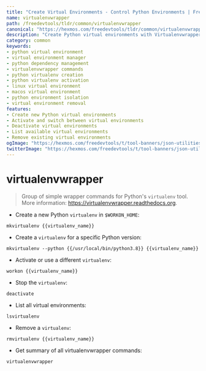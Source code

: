 ```yaml
---
title: "Create Virtual Environments - Control Python Environments | Free DevTools"
name: virtualenvwrapper
path: /freedevtools/tldr/common/virtualenvwrapper
canonical: "https://hexmos.com/freedevtools/tldr/common/virtualenvwrapper/"
description: "Create Python virtual environments with Virtualenvwrapper. Manage multiple Python versions and dependencies. Free online tool, no registration required."
category: common
keywords:
- python virtual environment
- virtual environment manager
- python dependency management
- virtualenvwrapper commands
- python virtualenv creation
- python virtualenv activation
- linux virtual environment
- macos virtual environment
- python environment isolation
- virtual environment removal
features:
- Create new Python virtual environments
- Activate and switch between virtual environments
- Deactivate virtual environments
- List available virtual environments
- Remove existing virtual environments
ogImage: "https://hexmos.com/freedevtools/t/tool-banners/json-utilities-banner.png"
twitterImage: "https://hexmos.com/freedevtools/t/tool-banners/json-utilities-banner.png"
---
```


# virtualenvwrapper

> Group of simple wrapper commands for Python's `virtualenv` tool.
> More information: <https://virtualenvwrapper.readthedocs.org>.

- Create a new Python `virtualenv` in `$WORKON_HOME`:

`mkvirtualenv {{virtualenv_name}}`

- Create a `virtualenv` for a specific Python version:

`mkvirtualenv --python {{/usr/local/bin/python3.8}} {{virtualenv_name}}`

- Activate or use a different `virtualenv`:

`workon {{virtualenv_name}}`

- Stop the `virtualenv`:

`deactivate`

- List all virtual environments:

`lsvirtualenv`

- Remove a `virtualenv`:

`rmvirtualenv {{virtualenv_name}}`

- Get summary of all virtualenvwrapper commands:

`virtualenvwrapper`
